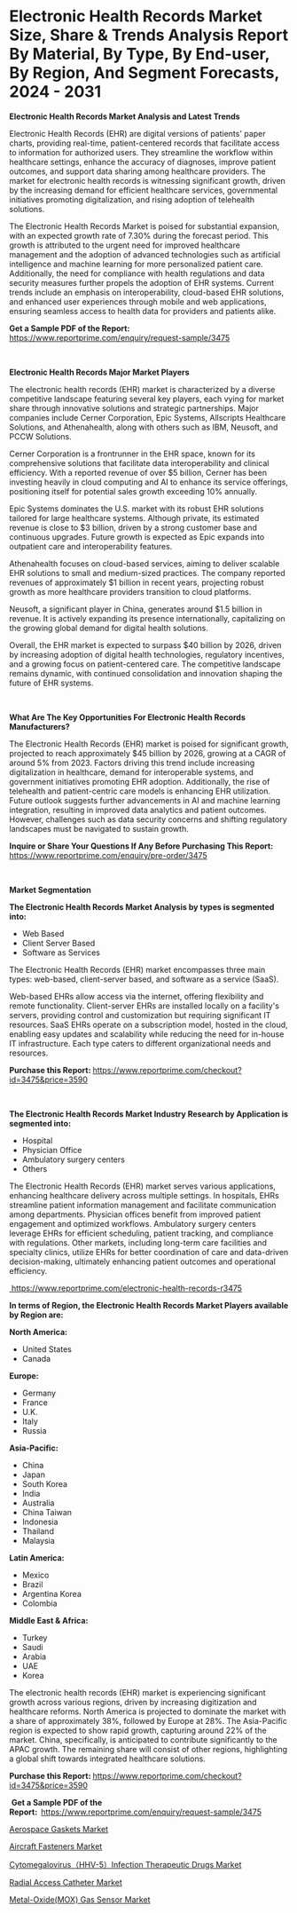 <p><h1>Electronic Health Records Market Size, Share & Trends Analysis Report By Material, By Type, By End-user, By Region, And Segment Forecasts, 2024 - 2031</h1></p><p><strong>Electronic Health Records Market Analysis and Latest Trends</strong></p>
<p><p>Electronic Health Records (EHR) are digital versions of patients' paper charts, providing real-time, patient-centered records that facilitate access to information for authorized users. They streamline the workflow within healthcare settings, enhance the accuracy of diagnoses, improve patient outcomes, and support data sharing among healthcare providers. The market for electronic health records is witnessing significant growth, driven by the increasing demand for efficient healthcare services, governmental initiatives promoting digitalization, and rising adoption of telehealth solutions.</p><p>The Electronic Health Records Market is poised for substantial expansion, with an expected growth rate of 7.30% during the forecast period. This growth is attributed to the urgent need for improved healthcare management and the adoption of advanced technologies such as artificial intelligence and machine learning for more personalized patient care. Additionally, the need for compliance with health regulations and data security measures further propels the adoption of EHR systems. Current trends include an emphasis on interoperability, cloud-based EHR solutions, and enhanced user experiences through mobile and web applications, ensuring seamless access to health data for providers and patients alike.</p></p>
<p><strong>Get a Sample PDF of the Report:&nbsp;</strong> <a href="https://www.reportprime.com/enquiry/request-sample/3475">https://www.reportprime.com/enquiry/request-sample/3475</a></p>
<p>&nbsp;</p>
<p><strong>Electronic Health Records Major Market Players</strong></p>
<p><p>The electronic health records (EHR) market is characterized by a diverse competitive landscape featuring several key players, each vying for market share through innovative solutions and strategic partnerships. Major companies include Cerner Corporation, Epic Systems, Allscripts Healthcare Solutions, and Athenahealth, along with others such as IBM, Neusoft, and PCCW Solutions.</p><p>Cerner Corporation is a frontrunner in the EHR space, known for its comprehensive solutions that facilitate data interoperability and clinical efficiency. With a reported revenue of over $5 billion, Cerner has been investing heavily in cloud computing and AI to enhance its service offerings, positioning itself for potential sales growth exceeding 10% annually.</p><p>Epic Systems dominates the U.S. market with its robust EHR solutions tailored for large healthcare systems. Although private, its estimated revenue is close to $3 billion, driven by a strong customer base and continuous upgrades. Future growth is expected as Epic expands into outpatient care and interoperability features.</p><p>Athenahealth focuses on cloud-based services, aiming to deliver scalable EHR solutions to small and medium-sized practices. The company reported revenues of approximately $1 billion in recent years, projecting robust growth as more healthcare providers transition to cloud platforms.</p><p>Neusoft, a significant player in China, generates around $1.5 billion in revenue. It is actively expanding its presence internationally, capitalizing on the growing global demand for digital health solutions.</p><p>Overall, the EHR market is expected to surpass $40 billion by 2026, driven by increasing adoption of digital health technologies, regulatory incentives, and a growing focus on patient-centered care. The competitive landscape remains dynamic, with continued consolidation and innovation shaping the future of EHR systems.</p></p>
<p>&nbsp;</p>
<p><strong>What Are The Key Opportunities For Electronic Health Records Manufacturers?</strong></p>
<p><p>The Electronic Health Records (EHR) market is poised for significant growth, projected to reach approximately $45 billion by 2026, growing at a CAGR of around 5% from 2023. Factors driving this trend include increasing digitalization in healthcare, demand for interoperable systems, and government initiatives promoting EHR adoption. Additionally, the rise of telehealth and patient-centric care models is enhancing EHR utilization. Future outlook suggests further advancements in AI and machine learning integration, resulting in improved data analytics and patient outcomes. However, challenges such as data security concerns and shifting regulatory landscapes must be navigated to sustain growth.</p></p>
<p><strong>Inquire or Share Your Questions If Any Before Purchasing This Report:</strong> <a href="https://www.reportprime.com/enquiry/pre-order/3475">https://www.reportprime.com/enquiry/pre-order/3475</a></p>
<p>&nbsp;</p>
<p><strong>Market Segmentation</strong></p>
<p><strong>The Electronic Health Records Market Analysis by types is segmented into:</strong></p>
<p><ul><li>Web Based</li><li>Client Server Based</li><li>Software as Services</li></ul></p>
<p><p>The Electronic Health Records (EHR) market encompasses three main types: web-based, client-server based, and software as a service (SaaS). </p><p>Web-based EHRs allow access via the internet, offering flexibility and remote functionality. Client-server EHRs are installed locally on a facility's servers, providing control and customization but requiring significant IT resources. SaaS EHRs operate on a subscription model, hosted in the cloud, enabling easy updates and scalability while reducing the need for in-house IT infrastructure. Each type caters to different organizational needs and resources.</p></p>
<p><strong>Purchase this Report:&nbsp;</strong><a href="https://www.reportprime.com/checkout?id=3475&price=3590">https://www.reportprime.com/checkout?id=3475&price=3590</a></p>
<p>&nbsp;</p>
<p><strong>The Electronic Health Records Market Industry Research by Application is segmented into:</strong></p>
<p><ul><li>Hospital</li><li>Physician Office</li><li>Ambulatory surgery centers</li><li>Others</li></ul></p>
<p><p>The Electronic Health Records (EHR) market serves various applications, enhancing healthcare delivery across multiple settings. In hospitals, EHRs streamline patient information management and facilitate communication among departments. Physician offices benefit from improved patient engagement and optimized workflows. Ambulatory surgery centers leverage EHRs for efficient scheduling, patient tracking, and compliance with regulations. Other markets, including long-term care facilities and specialty clinics, utilize EHRs for better coordination of care and data-driven decision-making, ultimately enhancing patient outcomes and operational efficiency.</p></p>
<p><a href="https://www.reportprime.com/electronic-health-records-r3475">&nbsp;https://www.reportprime.com/electronic-health-records-r3475</a></p>
<p><strong>In terms of Region, the Electronic Health Records Market Players available by Region are:</strong></p>
<p>
    <p> <strong> North America: </strong>
        <ul>
            <li>United States</li>
            <li>Canada</li>
        </ul>
        </p> 
    <p> <strong> Europe: </strong>
        <ul>
            <li>Germany</li>
            <li>France</li>
            <li>U.K.</li>
            <li>Italy</li>
            <li>Russia</li>
        </ul>
        </p> 
    <p> <strong> Asia-Pacific: </strong>
        <ul>
            <li>China</li>
            <li>Japan</li>
            <li>South Korea</li>
            <li>India</li>
            <li>Australia</li>
            <li>China Taiwan</li>
            <li>Indonesia</li>
            <li>Thailand</li>
            <li>Malaysia</li>
        </ul>
        </p> 
    <p> <strong> Latin America: </strong>
        <ul>
            <li>Mexico</li>
            <li>Brazil</li>
            <li>Argentina Korea</li>
            <li>Colombia</li>
        </ul>
        </p> 
    <p> <strong> Middle East & Africa: </strong>
        <ul>
            <li>Turkey</li>
            <li>Saudi</li>
            <li>Arabia</li>
            <li>UAE</li>
            <li>Korea</li>
        </ul>
    </p>
    </p>
<p><p>The electronic health records (EHR) market is experiencing significant growth across various regions, driven by increasing digitization and healthcare reforms. North America is projected to dominate the market with a share of approximately 38%, followed by Europe at 28%. The Asia-Pacific region is expected to show rapid growth, capturing around 22% of the market. China, specifically, is anticipated to contribute significantly to the APAC growth. The remaining share will consist of other regions, highlighting a global shift towards integrated healthcare solutions.</p></p>
<p><strong>Purchase this Report: </strong><a href="https://www.reportprime.com/checkout?id=3475&price=3590">https://www.reportprime.com/checkout?id=3475&price=3590</a></p>
<p>&nbsp;<strong>Get a Sample PDF of the Report:&nbsp;&nbsp;</strong><a href="https://www.reportprime.com/enquiry/request-sample/3475">https://www.reportprime.com/enquiry/request-sample/3475</a></p>
<p><strong></strong></p>
<p><p><a href="https://www.linkedin.com/pulse/aerospace-gaskets-market-research-report-exploring-size-revenue-ooovf?trackingId=6oJEzR4CRLeQ4OlnyHZ7yw%3D%3D">Aerospace Gaskets Market</a></p><p><a href="https://www.linkedin.com/pulse/how-aircraft-fasteners-market-evolve-growth-analysis-year-2024-ei5if?trackingId=Xz5VmmEFSgGNlFFEs8tvZQ%3D%3D">Aircraft Fasteners Market</a></p><p><a href="https://issuu.com/reportprime-2/docs/cytomegalovirushhv-5infection-thera_eb22620f695611">Cytomegalovirus（HHV-5）Infection Therapeutic Drugs Market</a></p><p><a href="https://www.linkedin.com/pulse/insights-radial-access-catheter-market-size-which-expanding-86tcc?trackingId=urZk8BpyQN2Dj1p0SvMKjA%3D%3D">Radial Access Catheter Market</a></p><p><a href="https://issuu.com/reportprime-2/docs/metal-oxidemox-gas-sensor-market-si_17e8d4f034eb2c">Metal-Oxide(MOX) Gas Sensor Market</a></p></p>